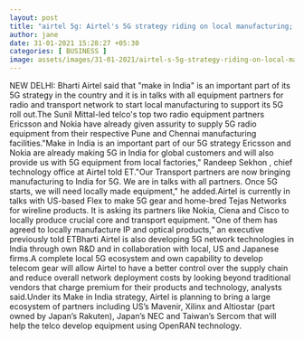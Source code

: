 ```yaml
---
layout: post
title: "airtel 5g: Airtel's 5G strategy riding on local manufacturing; in talks with all vendors, Telecom News, ET Telecom"
author: jane 
date: 31-01-2021 15:28:27 +05:30 
categories: [ BUSINESS ] 
image: assets/images/31-01-2021/airtel-s-5g-strategy-riding-on-local-manufacturing-in-talks-with-all-vendors.jpg
---
```

NEW DELHI: Bharti Airtel said that "make in India" is an important part of its 5G strategy in the country and it is in talks with all equipment partners for radio and transport network to start local manufacturing to support its 5G roll out.The Sunil Mittal-led telco's top two radio equipment partners Ericsson and Nokia have already given assurity to supply 5G radio equipment from their respective Pune and Chennai manufacturing facilities."Make in India is an important part of our 5G strategy Ericsson and Nokia are already making 5G in India for global customers and will also provide us with 5G equipment from local factories," Randeep Sekhon , chief technology office at Airtel told ET."Our Transport partners are now bringing manufacturing to India for 5G. We are in talks with all partners. Once 5G starts, we will need locally made equipment," he added.Airtel is currently in talks with US-based Flex to make 5G gear and home-bred Tejas Networks for wireline products. It is asking its partners like Nokia, Ciena and Cisco to locally produce crucial core and transport equipment. “One of them has agreed to locally manufacture IP and optical products,” an executive previously told ETBharti Airtel is also developing 5G network technologies in India through own R&D and in collaboration with local, US and Japanese firms.A complete local 5G ecosystem and own capability to develop telecom gear will allow Airtel to have a better control over the supply chain and reduce overall network deployment costs by looking beyond traditional vendors that charge premium for their products and technology, analysts said.Under its Make in India strategy, Airtel is planning to bring a large ecosystem of partners including US’s Mavenir, Xilinx and Altiostar (part owned by Japan’s Rakuten), Japan’s NEC and Taiwan’s Sercom that will help the telco develop equipment using OpenRAN technology.